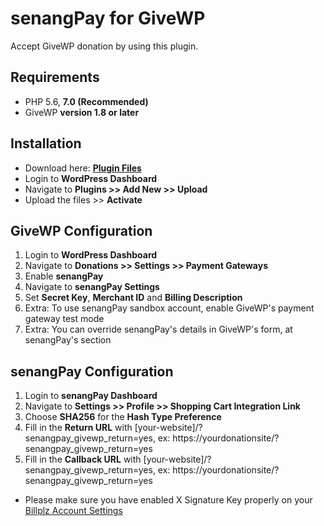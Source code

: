 # senangPay for GiveWP

Accept GiveWP donation by using this plugin.

## Requirements

* PHP 5.6, **7.0 (Recommended)**
* GiveWP **version 1.8 or later**

## Installation

* Download here: [**Plugin Files**](https://download.url)
* Login to **WordPress Dashboard**
* Navigate to **Plugins >> Add New >> Upload**
* Upload the files >> **Activate**

## GiveWP Configuration

1. Login to **WordPress Dashboard**
2. Navigate to **Donations >> Settings >> Payment Gateways**
3. Enable **senangPay**
4. Navigate to **senangPay Settings**
5. Set **Secret Key**, **Merchant ID** and **Billing Description**
6. Extra: To use senangPay sandbox account, enable GiveWP's payment gateway test mode
7. Extra: You can override senangPay's details in GiveWP's form, at senangPay's section

## senangPay Configuration

1. Login to **senangPay Dashboard**
2. Navigate to **Settings >> Profile >> Shopping Cart Integration Link**
2. Choose **SHA256** for the **Hash Type Preference**
3. Fill in the **Return URL** with [your-website]/?senangpay_givewp_return=yes, ex: https://yourdonationsite/?senangpay_givewp_return=yes
4. Fill in the **Callback URL** with [your-website]/?senangpay_givewp_return=yes, ex: https://yourdonationsite/?senangpay_givewp_return=yes

* Please make sure you have enabled X Signature Key properly on your [Billplz Account Settings](https://www.billplz.com/enterprise/setting)
